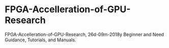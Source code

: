 # FPGA-Accelleration-of-GPU-Research
FPGA-Accelleration-of-GPU-Research, 26d-09m-2018y Beginner and Need Guidance, Tutorials, and Manuals.
